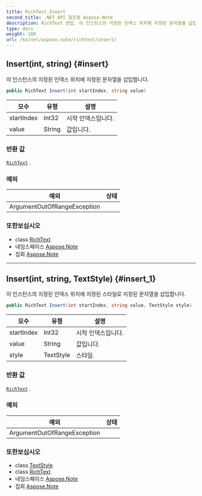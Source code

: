 ```yaml
---
title: RichText.Insert
second_title: .NET API 참조용 Aspose.Note
description: RichText 방법. 이 인스턴스의 지정된 인덱스 위치에 지정된 문자열을 삽입합니다.
type: docs
weight: 180
url: /ko/net/aspose.note/richtext/insert/
---
```

## Insert(int, string) {#insert}

이 인스턴스의 지정된 인덱스 위치에 지정된 문자열을 삽입합니다.

```csharp
public RichText Insert(int startIndex, string value)
```

| 모수 | 유형 | 설명 |
| --- | --- | --- |
| startIndex | Int32 | 시작 인덱스입니다. |
| value | String | 값입니다. |

### 반환 값

[`RichText`](../) .

### 예외

| 예외 | 상태 |
| --- | --- |
| ArgumentOutOfRangeException |  |

### 또한보십시오

* class [RichText](../)
* 네임스페이스 [Aspose.Note](../../richtext/)
* 집회 [Aspose.Note](../../../)

---

## Insert(int, string, TextStyle) {#insert_1}

이 인스턴스의 지정된 인덱스 위치에 지정된 스타일로 지정된 문자열을 삽입합니다.

```csharp
public RichText Insert(int startIndex, string value, TextStyle style)
```

| 모수 | 유형 | 설명 |
| --- | --- | --- |
| startIndex | Int32 | 시작 인덱스입니다. |
| value | String | 값입니다. |
| style | TextStyle | 스타일. |

### 반환 값

[`RichText`](../) .

### 예외

| 예외 | 상태 |
| --- | --- |
| ArgumentOutOfRangeException |  |

### 또한보십시오

* class [TextStyle](../../textstyle/)
* class [RichText](../)
* 네임스페이스 [Aspose.Note](../../richtext/)
* 집회 [Aspose.Note](../../../)


